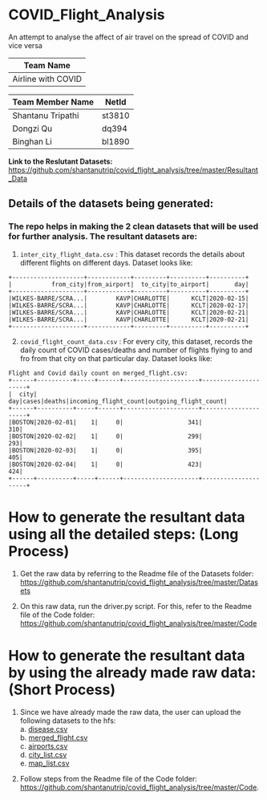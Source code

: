 # COVID_Flight_Analysis

An attempt to analyse the affect of air travel on the spread of COVID and vice versa

|     Team Name    |
|------------------|
|Airline with COVID|

| Team Member Name | NetId|
|------------------|------|
| Shantanu Tripathi|st3810|
|         Dongzi Qu| dq394|
|        Binghan Li|bl1890|


**Link to the Reslutant Datasets:** https://github.com/shantanutrip/covid_flight_analysis/tree/master/Resultant_Data

## Details of the datasets being generated: ##

### The repo helps in making the 2 clean datasets that will be used for further analysis. The resultant datasets are: ###

1. `inter_city_flight_data.csv` : This dataset records the details about different flights on different days. 
Dataset looks like:
```
+--------------------+------------+---------+----------+----------+             
|           from_city|from_airport|  to_city|to_airport|       day|
+--------------------+------------+---------+----------+----------+
|WILKES-BARRE/SCRA...|        KAVP|CHARLOTTE|      KCLT|2020-02-15|
|WILKES-BARRE/SCRA...|        KAVP|CHARLOTTE|      KCLT|2020-02-17|
|WILKES-BARRE/SCRA...|        KAVP|CHARLOTTE|      KCLT|2020-02-21|
|WILKES-BARRE/SCRA...|        KAVP|CHARLOTTE|      KCLT|2020-02-21|
+--------------------+------------+---------+----------+----------+
```

2. `covid_flight_count_data.csv` : For every city, this dataset, records the daily count of COVID cases/deaths and number of flights flying to and fro from that city on that particular day. 
Dataset looks like:

```
Flight and Covid daily count on merged_flight.csv:
+------+----------+-----+------+---------------------+---------------------+    
|  city|       day|cases|deaths|incoming_flight_count|outgoing_flight_count|
+------+----------+-----+------+---------------------+---------------------+
|BOSTON|2020-02-01|    1|     0|                  341|                  310|
|BOSTON|2020-02-02|    1|     0|                  299|                  293|
|BOSTON|2020-02-03|    1|     0|                  395|                  405|
|BOSTON|2020-02-04|    1|     0|                  423|                  424|
+------+----------+-----+------+---------------------+---------------------+
```
# How to generate the resultant data using all the detailed steps: (Long Process) #

1. Get the raw data by referring to the Readme file of the Datasets folder: https://github.com/shantanutrip/covid_flight_analysis/tree/master/Datasets

2. On this raw data, run the driver.py script. For this, refer to the Readme file of the Code folder: https://github.com/shantanutrip/covid_flight_analysis/tree/master/Code

# How to generate the resultant data by using the already made raw data: (Short Process) #

1. Since we have already made the raw data, the user can upload the following datasets to the hfs: <br>
  a. [disease.csv](https://github.com/shantanutrip/covid_flight_analysis/blob/master/Datasets/disease.csv) <br>
  b. [merged_flight.csv](https://drive.google.com/file/d/1NU0pVbESGXNOVja2vs4yxGaWe9khz728/view?usp=sharing) <br>
  c. [airports.csv](https://github.com/shantanutrip/covid_flight_analysis/blob/master/Datasets/airports.csv) <br>
  d. [city_list.csv](https://github.com/shantanutrip/covid_flight_analysis/blob/master/Datasets/city_list.csv) <br>
  e. [map_list.csv](https://github.com/shantanutrip/covid_flight_analysis/blob/master/Datasets/map_list.csv) <br>

2. Follow steps from the Readme file of the Code folder: https://github.com/shantanutrip/covid_flight_analysis/tree/master/Code.
